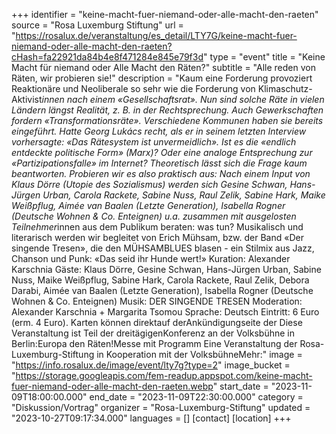 +++
identifier = "keine-macht-fuer-niemand-oder-alle-macht-den-raeten"
source = "Rosa Luxemburg Stiftung"
url = "https://rosalux.de/veranstaltung/es_detail/LTY7G/keine-macht-fuer-niemand-oder-alle-macht-den-raeten?cHash=fa22921da84b4e8f471284e845e79f3d"
type = "event"
title = "Keine Macht für niemand oder Alle Macht den Räten?"
subtitle = "Alle reden von Räten, wir probieren sie!"
description = "Kaum eine Forderung provoziert Reaktionäre und Neoliberale so sehr wie die Forderung von Klimaschutz-Aktivist*innen nach einem «Gesellschaftsrat». Nun sind solche Räte in vielen Ländern längst Realität, z. B. in der Rechtsprechung. Auch Gewerkschaften fordern «Transformationsräte». Verschiedene Kommunen haben sie bereits eingeführt. Hatte Georg Lukács recht, als er in seinem letzten Interview vorhersagte: «Das Rätesystem ist unvermeidlich». Ist es die «endlich entdeckte politische Form» (Marx)? Oder eine analoge Entsprechung zur «Partizipationsfalle» im Internet? 
Theoretisch lässt sich die Frage kaum beantworten. Probieren wir es also praktisch aus: Nach einem Input von Klaus Dörre (Utopie des Sozialismus) werden sich Gesine Schwan, Hans-Jürgen Urban, Carola Rackete, Sabine Nuss, Raul Zelik, Sabine Hark, Maike Weißpflug, Aimée van Baalen (Letzte Generation), Isabella Rogner (Deutsche Wohnen & Co. Enteignen) u.a. zusammen mit ausgelosten Teilnehmer*innen aus dem Publikum beraten: was tun?
Musikalisch und literarisch werden wir begleitet von Erich Mühsam, bzw. der Band «Der singende Tresen», die den MÜHSAMBLUES blasen - ein Stilmix aus Jazz, Chanson und Punk: «Das seid ihr Hunde wert!»
Kuration: Alexander Karschnia
Gäste: Klaus Dörre, Gesine Schwan, Hans-Jürgen Urban, Sabine Nuss, Maike Weißpflug, Sabine Hark, Carola Rackete, Raul Zelik, Debora Darabi, Aimée van Baalen (Letzte Generation), Isabella Rogner (Deutsche Wohnen & Co. Enteignen)
Musik: DER SINGENDE TRESEN
Moderation: Alexander Karschnia + Margarita Tsomou
Sprache: Deutsch
Eintritt: 6 Euro (erm. 4 Euro). Karten können direktauf derAnkündigungseite der 
Diese Veranstaltung ist Teil der dreitägigenKonferenz an der Volksbühne in Berlin:Europa den Räten!Messe mit Programm Eine Veranstaltung der Rosa-Luxemburg-Stiftung in Kooperation mit der VolksbühneMehr:"
image = "https://info.rosalux.de/image/event/lty7g?type=2"
image_bucket = "https://storage.googleapis.com/fem-readup.appspot.com/keine-macht-fuer-niemand-oder-alle-macht-den-raeten.webp"
start_date = "2023-11-09T18:00:00.000"
end_date = "2023-11-09T22:30:00.000"
category = "Diskussion/Vortrag"
organizer = "Rosa-Luxemburg-Stiftung"
updated = "2023-10-27T09:17:34.000"
languages = []
[contact]
[location]
+++